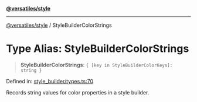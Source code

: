 [**@versatiles/style**](../README.md)

***

[@versatiles/style](../globals.md) / StyleBuilderColorStrings

# Type Alias: StyleBuilderColorStrings

> **StyleBuilderColorStrings**: `{ [key in StyleBuilderColorKeys]: string }`

Defined in: [style\_builder/types.ts:70](https://github.com/versatiles-org/versatiles-style/blob/main/src/style_builder/types.ts#L70)

Records string values for color properties in a style builder.
